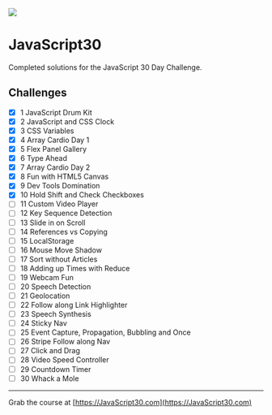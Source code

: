 ![](https://javascript30.com/images/JS3-social-share.png)

# JavaScript30

Completed solutions for the JavaScript 30 Day Challenge.

## Challenges

- [x] 1 JavaScript Drum Kit
- [x] 2 JavaScript and CSS Clock
- [x] 3 CSS Variables
- [x] 4 Array Cardio Day 1
- [x] 5 Flex Panel Gallery
- [x] 6 Type Ahead
- [x] 7 Array Cardio Day 2
- [x] 8 Fun with HTML5 Canvas
- [x] 9 Dev Tools Domination
- [x] 10 Hold Shift and Check Checkboxes
- [ ] 11 Custom Video Player
- [ ] 12 Key Sequence Detection
- [ ] 13 Slide in on Scroll
- [ ] 14 References vs Copying
- [ ] 15 LocalStorage
- [ ] 16 Mouse Move Shadow
- [ ] 17 Sort without Articles
- [ ] 18 Adding up Times with Reduce
- [ ] 19 Webcam Fun
- [ ] 20 Speech Detection
- [ ] 21 Geolocation
- [ ] 22 Follow along Link Highlighter
- [ ] 23 Speech Synthesis
- [ ] 24 Sticky Nav
- [ ] 25 Event Capture, Propagation, Bubbling and Once
- [ ] 26 Stripe Follow along Nav
- [ ] 27 Click and Drag
- [ ] 28 Video Speed Controller
- [ ] 29 Countdown Timer
- [ ] 30 Whack a Mole

---

Grab the course at [https://JavaScript30.com](https://JavaScript30.com)